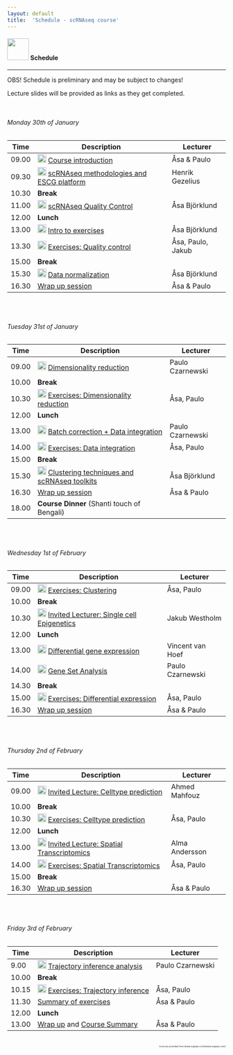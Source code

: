 ```yaml
---
layout: default
title:  'Schedule - scRNAseq course'
---
```


#### <img border="0" src="https://www.svgrepo.com/show/158264/schedule.svg" width="50" height="50"> Schedule
***

OBS! Schedule is preliminary and may be subject to changes!

Lecture slides will be provided as links as they get completed.

<br>

###### Monday 30th of January

| Time  | Description                                                                                                                                                                                                                               | Lecturer          |
| ----- | -------------------                                                                                                                                                                                                                       | ---------         |
| 09.00 | <img border="0" src="https://www.svgrepo.com/show/165459/business-presentation.svg" width="20" height="20"> [Course introduction](lectures/course_intro_Asa_Bjorklund_2023.pdf)                                                           | Åsa & Paulo       |
| 09.30 | <img border="0" src="https://www.svgrepo.com/show/165459/business-presentation.svg" width="20" height="20"> [scRNAseq methodologies and ESCG platform](lectures/SciLifeLab_single_cell_data_analysis_intro_Henrik.pdf) | Henrik Gezelius   |
| 10.30 | **Break**                                                                                                                                                                                                                                 |                   |
| 11.00 | <img border="0" src="https://www.svgrepo.com/show/165459/business-presentation.svg" width="20" height="20"> [scRNAseq Quality Control](lectures/scRNAseq_QC_Asa_Bjorklund_2023.pdf)                                                       | Åsa Björklund     |
| 12.00 | **Lunch**                                                                                                                                                                                                                                 |                   |
| 13.00 | <img border="0" src="https://www.svgrepo.com/show/165459/business-presentation.svg" width="20" height="20"> [Intro to exercises](lectures/exercises_intro_Asa_Bjorklund_2023.pdf)                                                         | Åsa Björklund     |
| 13.30 | <img border="0" src="https://www.svgrepo.com/show/6672/exercise.svg" width="20" height="20"> [Exercises: Quality control](exercises.md)                                                                                                   | Åsa, Paulo, Jakub |
| 15.00 | **Break**                                                                                                                                                                                                                                 |                   |
| 15.30 | <img border="0" src="https://www.svgrepo.com/show/165459/business-presentation.svg" width="20" height="20"> [Data normalization](lectures/scRNAseq_normalization_Asa_Bjorklund_2023.pdf)         | Åsa Björklund     |
| 16.30 | [Wrap up session](https://forms.gle/D66Y3ShaamWeJZm87)                                                                                                                                                                                    | Åsa & Paulo       |

<br>

<br>

###### Tuesday 31st of January

| Time  | Description                                                                                                                                                                                                                            | Lecturer         |
| ----- | -------------------                                                                                                                                                                                                                    | ---------        |
| 09.00 | <img border="0" src="https://www.svgrepo.com/show/165459/business-presentation.svg" width="20" height="20"> [Dimensionality reduction](lectures/dimensionality_reduction_paulo_czarnewski_2023.pdf) | Paulo Czarnewski |
| 10.00 | **Break**                                                                                                                                                                                                                              |                  |
| 10.30 | <img border="0" src="https://www.svgrepo.com/show/6672/exercise.svg" width="20" height="20"> [Exercises: Dimensionality reduction](exercises.md)                                                                                       | Åsa, Paulo       |
| 12.00 | **Lunch**                                                                                                                                                                                                                                                                    |                  |
| 13.00 | <img border="0" src="https://www.svgrepo.com/show/165459/business-presentation.svg" width="20" height="20"> [Batch correction + Data integration](lectures/data_integration_paulo_czarnewski_2023.pdf)                                               | Paulo Czarnewski |
| 14.00 | <img border="0" src="https://www.svgrepo.com/show/6672/exercise.svg" width="20" height="20"> [Exercises: Data integration](exercises.md)                                                                                               | Åsa, Paulo       |
| 15.00 | **Break**                                                                                                                                                                                                                              |                  |
| 15.30 | <img border="0" src="https://www.svgrepo.com/show/165459/business-presentation.svg" width="20" height="20"> [Clustering techniques and scRNAseq toolkits](lectures/scRNAseq_clustering_Asa_Bjorklund_2023.pdf)         | Åsa Björklund    |
| 16.30 | [Wrap up session](https://forms.gle/iZumacPY1iyscZPHA)                                                                                                                                                                                 | Åsa & Paulo      |
| 18.00 | **Course Dinner** (Shanti touch of Bengali)                                                                                                                                                                                            |                  |


<br>

<br>

###### Wednesday 1st of February

| Time  | Description                                                                                                                                                                             | Lecturer         |
| ----- | -------------------                                                                                                                                                                     | ---------        |
| 09.00 | <img border="0" src="https://www.svgrepo.com/show/6672/exercise.svg" width="20" height="20"> [Exercises: Clustering](exercises.md)                                                      | Åsa, Paulo       |
| 10.00 | **Break**                                                                                                                                                                               |                  |
| 10.30 | <img border="0" src="https://www.svgrepo.com/show/165459/business-presentation.svg" width="20" height="20"> [Invited Lecturer: Single cell Epigenetics](lectures/single_cell_atac2023.pdf)                                 | Jakub Westholm   |
| 12.00 | **Lunch**                                                                                                                                                                               |                  |
| 13.00 | <img border="0" src="https://www.svgrepo.com/show/165459/business-presentation.svg" width="20" height="20"> [Differential gene expression](lectures/single_cell_de_2023.html)             | Vincent van Hoef   |
| 14.00 | <img border="0" src="https://www.svgrepo.com/show/165459/business-presentation.svg" width="20" height="20"> [Gene Set Analysis](lectures/gene_set_analysis_paulo_czarnewski_2023.pdf)             | Paulo Czarnewski |
| 14.30 | **Break**                                                                                                                                                                                           |                  |
| 15.00 | <img border="0" src="https://www.svgrepo.com/show/6672/exercise.svg" width="20" height="20"> [Exercises: Differential expression](exercises.md)                                         | Åsa, Paulo       |
| 16.30 | [Wrap up session](https://forms.gle/B9Tt7QqpBJsBmjRV6)                                                                                                                                  | Åsa & Paulo      |

<br>

<br>

###### Thursday 2nd of February  

| Time  | Description         | Lecturer  |
| ----- | ------------------- | --------- |
| 09.00 | <img border="0" src="https://www.svgrepo.com/show/165459/business-presentation.svg" width="20" height="20"> [Invited Lecture: Celltype prediction](lectures/2021.01.29_Mahfouz_cell_prediction.pdf) | Ahmed Mahfouz |
| 10.00 | **Break**     | |
| 10.30 | <img border="0" src="https://www.svgrepo.com/show/6672/exercise.svg" width="20" height="20"> [Exercises: Celltype prediction](exercises.md) | Åsa, Paulo |
| 12.00 | **Lunch** | |
| 13.00 | <img border="0" src="https://www.svgrepo.com/show/165459/business-presentation.svg" width="20" height="20"> [Invited Lecture: Spatial Transcriptomics](lectures/spatial_trascriptomics_alma_andersson_2021.pdf) | Alma Andersson |
| 14.00 | <img border="0" src="https://www.svgrepo.com/show/6672/exercise.svg" width="20" height="20"> [Exercises: Spatial Transcriptomics](exercises.md) | Åsa, Paulo |
| 15.00 | **Break**     | |
| 16.30 | [Wrap up session](https://forms.gle/i9Vic1o3ZB83vSiH9) | Åsa & Paulo |

<br>

<br>

###### Friday 3rd of February  

| Time  | Description         | Lecturer  |
| ----- | ------------------- | --------- |
| 9.00 | <img border="0" src="https://www.svgrepo.com/show/165459/business-presentation.svg" width="20" height="20"> [Trajectory inference analysis](lectures/trajectory_inference_analysis_paulo_czarnewski_2023.pdf) | Paulo Czarnewski |
| 10.00 | **Break**     | |
| 10.15 | <img border="0" src="https://www.svgrepo.com/show/6672/exercise.svg" width="20" height="20"> [Exercises: Trajectory inference](exercises.md) | Åsa, Paulo |
| 11.30 | [Summary of exercises]() | Åsa & Paulo |
| 12.00 | **Lunch** | |
| 13.00 | [Wrap up](https://forms.gle/gATSp2VCSBXCMDaU9) and [Course Summary](lectures/course_summary_2021.pdf) | Åsa & Paulo |

<br>

<div style="text-align: right; font-size: 5px"> Icons are provided from [www.svgrepo.com](www.svgrepo.com) </div>
